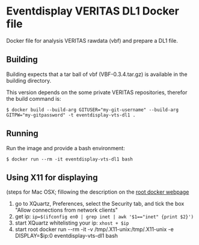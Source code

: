 # Eventdisplay VERITAS DL1 Docker file

Docker file for analysis VERITAS rawdata (vbf) and prepare a DL1 file.

## Building

Building expects that a tar ball of vbf (VBF-0.3.4.tar.gz) is available in the building directory.

This version depends on the some private VERITAS repositories, therefor the build command is:

```
$ docker build --build-arg GITUSER="my-git-username" --build-arg GITPW="my-gitpassword" -t eventdisplay-vts-dl1 .
```

## Running

Run the image and provide a bash environment:

```
$ docker run --rm -it eventdisplay-vts-dl1 bash
```

## Using X11 for displaying

(steps for Mac OSX; fillowing the description on the [root docker webpage](https://github.com/root-project/root-docker)

1. go to XQuartz, Preferences, select the Security tab, and tick the box "Allow connections from network clients" 
2. get ip: `ip=$(ifconfig en0 | grep inet | awk '$1=="inet" {print $2}')`
3. start XQuartz whitelisting your ip: `xhost + $ip`
4. start root
docker run --rm -it -v /tmp/.X11-unix:/tmp/.X11-unix -e DISPLAY=$ip:0 eventdisplay-vts-dl1 bash
